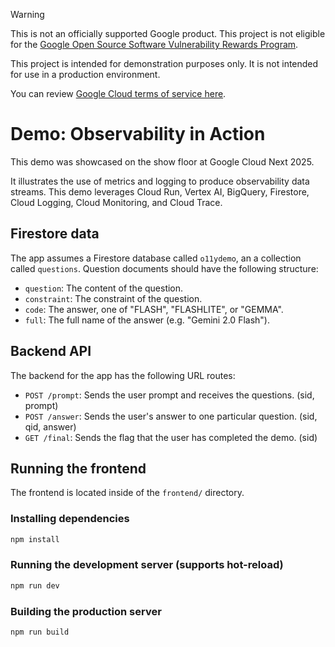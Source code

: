 > [!WARNING]
> This is not an officially supported Google product. This project is not
> eligible for the [Google Open Source Software Vulnerability Rewards
> Program](https://bughunters.google.com/open-source-security).
> 
> This project is intended for demonstration purposes only. It is not
> intended for use in a production environment.
> 
> You can review [Google Cloud terms of service
> here](https://console.cloud.google.com/tos?id=cloud).

# Demo: Observability in Action

This demo was showcased on the show floor at Google Cloud Next 2025.

It illustrates the use of metrics and logging to produce observability data streams.
This demo leverages Cloud Run, Vertex AI, BigQuery, Firestore, Cloud Logging, Cloud Monitoring, and Cloud Trace.

## Firestore data

The app assumes a Firestore database called `o11ydemo`, an a collection called `questions`. Question documents should have the following structure:

- `question`: The content of the question.
- `constraint`: The constraint of the question.
- `code`: The answer, one of "FLASH", "FLASHLITE", or "GEMMA".
- `full`: The full name of the answer (e.g. "Gemini 2.0 Flash").

## Backend API

The backend for the app has the following URL routes:

- `POST /prompt`: Sends the user prompt and receives the questions. (sid, prompt)
- `POST /answer`: Sends the user's answer to one particular question. (sid, qid, answer)
- `GET /final`: Sends the flag that the user has completed the demo. (sid)

## Running the frontend

The frontend is located inside of the `frontend/` directory.

### Installing dependencies

```sh
npm install
```

### Running the development server (supports hot-reload)

```sh
npm run dev
```

### Building the production server

```sh
npm run build
```
